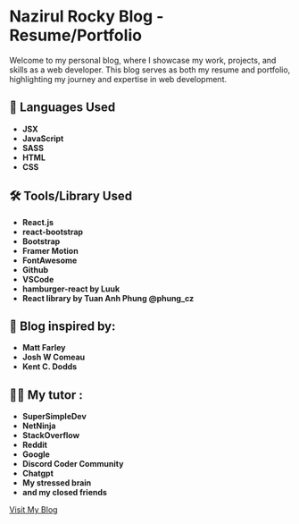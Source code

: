 # Nazirul Rocky Blog - Resume/Portfolio

Welcome to my personal blog, where I showcase my work, projects, and skills as a web developer. This blog serves as both my resume and portfolio, highlighting my journey and expertise in web development.

## 🚀 Languages Used
- **JSX**
- **JavaScript**
- **SASS**
- **HTML**
- **CSS**

## 🛠 Tools/Library Used
- **React.js**
- **react-bootstrap**
- **Bootstrap**
- **Framer Motion**
- **FontAwesome**
- **Github**
- **VSCode**
- **hamburger-react by Luuk**
- **React library by Tuan Anh Phung @phung_cz**


## 🙌 Blog inspired by: 
- **Matt Farley**
- **Josh W Comeau**
- **Kent C. Dodds**

## 🧑‍🏫 My tutor :
- **SuperSimpleDev**
- **NetNinja**
- **StackOverflow**
- **Reddit**
- **Google**
- **Discord Coder Community**
- **Chatgpt**
- **My stressed brain**
- **and my closed friends**

[Visit My Blog](https://ongoing(will-update-soon).com)